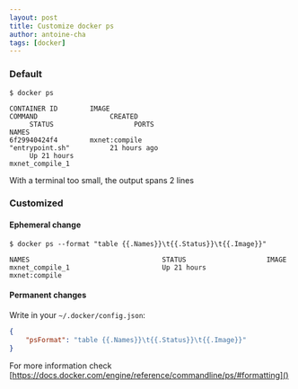 ```yaml
---
layout: post
title: Customize docker ps
author: antoine-cha
tags: [docker]
---
```


### Default

```
$ docker ps

CONTAINER ID        IMAGE                                                      COMMAND                  CREATED     
     STATUS                    PORTS                                      NAMES                                     
6f29940424f4        mxnet:compile                                              "entrypoint.sh"          21 hours ago
     Up 21 hours                                                          mxnet_compile_1                           
```
With a terminal too small, the output spans 2 lines


### Customized

#### Ephemeral change

```
$ docker ps --format "table {{.Names}}\t{{.Status}}\t{{.Image}}"

NAMES                                 STATUS                    IMAGE        
mxnet_compile_1                       Up 21 hours               mxnet:compile
```

#### Permanent changes

Write in your `~/.docker/config.json`:
```JSON
{
    "psFormat": "table {{.Names}}\t{{.Status}}\t{{.Image}}"
}
```

For more information check [https://docs.docker.com/engine/reference/commandline/ps/#formatting]()
